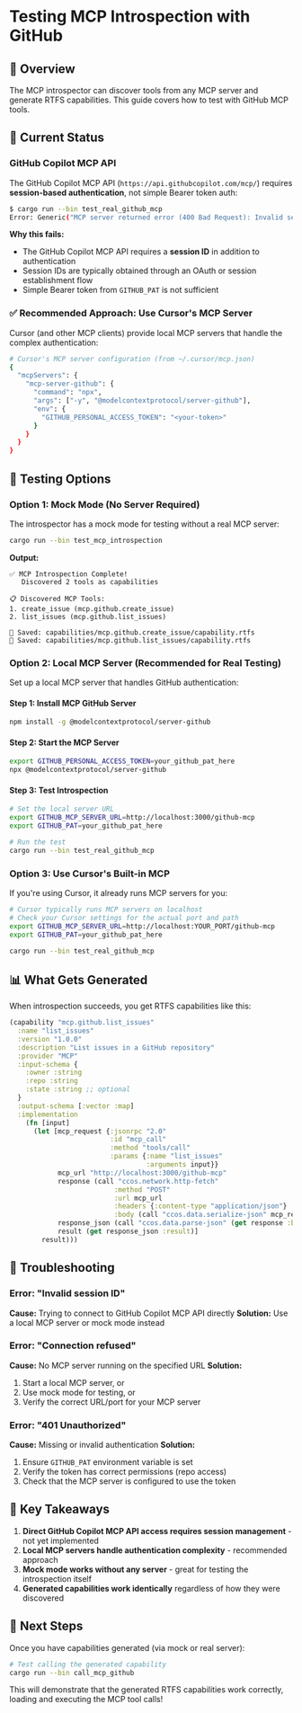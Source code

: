 # Testing MCP Introspection with GitHub

## 🎯 Overview

The MCP introspector can discover tools from any MCP server and generate RTFS capabilities. This guide covers how to test with GitHub MCP tools.

## 🚧 Current Status

### GitHub Copilot MCP API

The GitHub Copilot MCP API (`https://api.githubcopilot.com/mcp/`) requires **session-based authentication**, not simple Bearer token auth:

```bash
$ cargo run --bin test_real_github_mcp
Error: Generic("MCP server returned error (400 Bad Request): Invalid session ID\n")
```

**Why this fails:**
- The GitHub Copilot MCP API requires a **session ID** in addition to authentication
- Session IDs are typically obtained through an OAuth or session establishment flow
- Simple Bearer token from `GITHUB_PAT` is not sufficient

### ✅ Recommended Approach: Use Cursor's MCP Server

Cursor (and other MCP clients) provide local MCP servers that handle the complex authentication:

```bash
# Cursor's MCP server configuration (from ~/.cursor/mcp.json)
{
  "mcpServers": {
    "mcp-server-github": {
      "command": "npx",
      "args": ["-y", "@modelcontextprotocol/server-github"],
      "env": {
        "GITHUB_PERSONAL_ACCESS_TOKEN": "<your-token>"
      }
    }
  }
}
```

## 🧪 Testing Options

### Option 1: Mock Mode (No Server Required)

The introspector has a mock mode for testing without a real MCP server:

```bash
cargo run --bin test_mcp_introspection
```

**Output:**
```
✅ MCP Introspection Complete!
   Discovered 2 tools as capabilities
   
📋 Discovered MCP Tools:
1. create_issue (mcp.github.create_issue)
2. list_issues (mcp.github.list_issues)

💾 Saved: capabilities/mcp.github.create_issue/capability.rtfs
💾 Saved: capabilities/mcp.github.list_issues/capability.rtfs
```

### Option 2: Local MCP Server (Recommended for Real Testing)

Set up a local MCP server that handles GitHub authentication:

#### Step 1: Install MCP GitHub Server

```bash
npm install -g @modelcontextprotocol/server-github
```

#### Step 2: Start the MCP Server

```bash
export GITHUB_PERSONAL_ACCESS_TOKEN=your_github_pat_here
npx @modelcontextprotocol/server-github
```

#### Step 3: Test Introspection

```bash
# Set the local server URL
export GITHUB_MCP_SERVER_URL=http://localhost:3000/github-mcp
export GITHUB_PAT=your_github_pat_here

# Run the test
cargo run --bin test_real_github_mcp
```

### Option 3: Use Cursor's Built-in MCP

If you're using Cursor, it already runs MCP servers for you:

```bash
# Cursor typically runs MCP servers on localhost
# Check your Cursor settings for the actual port and path
export GITHUB_MCP_SERVER_URL=http://localhost:YOUR_PORT/github-mcp
export GITHUB_PAT=your_github_pat_here

cargo run --bin test_real_github_mcp
```

## 📊 What Gets Generated

When introspection succeeds, you get RTFS capabilities like this:

```clojure
(capability "mcp.github.list_issues"
  :name "list_issues"
  :version "1.0.0"
  :description "List issues in a GitHub repository"
  :provider "MCP"
  :input-schema {
    :owner :string
    :repo :string
    :state :string ;; optional
  }
  :output-schema [:vector :map]
  :implementation
    (fn [input]
      (let [mcp_request {:jsonrpc "2.0"
                         :id "mcp_call"
                         :method "tools/call"
                         :params {:name "list_issues"
                                  :arguments input}}
            mcp_url "http://localhost:3000/github-mcp"
            response (call "ccos.network.http-fetch"
                          :method "POST"
                          :url mcp_url
                          :headers {:content-type "application/json"}
                          :body (call "ccos.data.serialize-json" mcp_request))
            response_json (call "ccos.data.parse-json" (get response :body))
            result (get response_json :result)]
        result)))
```

## 🔧 Troubleshooting

### Error: "Invalid session ID"

**Cause:** Trying to connect to GitHub Copilot MCP API directly
**Solution:** Use a local MCP server or mock mode instead

### Error: "Connection refused"

**Cause:** No MCP server running on the specified URL
**Solution:** 
1. Start a local MCP server, or
2. Use mock mode for testing, or
3. Verify the correct URL/port for your MCP server

### Error: "401 Unauthorized"

**Cause:** Missing or invalid authentication
**Solution:** 
1. Ensure `GITHUB_PAT` environment variable is set
2. Verify the token has correct permissions (repo access)
3. Check that the MCP server is configured to use the token

## 🎯 Key Takeaways

1. **Direct GitHub Copilot MCP API access requires session management** - not yet implemented
2. **Local MCP servers handle authentication complexity** - recommended approach
3. **Mock mode works without any server** - great for testing the introspection itself
4. **Generated capabilities work identically** regardless of how they were discovered

## 🚀 Next Steps

Once you have capabilities generated (via mock or real server):

```bash
# Test calling the generated capability
cargo run --bin call_mcp_github
```

This will demonstrate that the generated RTFS capabilities work correctly, loading and executing the MCP tool calls!


